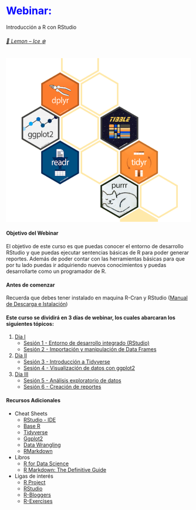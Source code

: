 # <h1 style="color:blue;"> Webinar: </h1>Introducción a R con RStudio  
###### [:lemon: Lemon – Ice :snowflake:](https://www.delarivagroup.com/estudios-de-mercado/investigacion-cuantitativa/)

![RLibraries](./assets/RLibraries4.png)

#### Objetivo del Webinar

El objetivo de este curso es que puedas conocer el entorno de desarrollo RStudio y que puedas ejecutar sentencias básicas de R para poder generar reportes. Además de poder contar con las herramientas básicas para que por tu lado puedas ir adquiriendo nuevos conocimientos y puedas desarrollarte como un programador de R.

#### Antes de comenzar
Recuerda que debes tener instalado en maquina R-Cran y RStudio ([Manual de Descarga e Istalación](./1w_Instalacion_R.pdf))

#### Este curso se dividirá en 3 días de webinar, los cuales abarcaran los siguientes tópicos:

1. [Dia I](./Dia_I)
	* [Sesión 1 - Entorno de desarrollo integrado (RStudio)]()
	* [Sesión 2 - Importación y manipulación de Data Frames]()
2. [Dia II]()
	* [Sesión 3 - Introducción a Tidyverse]()
	* [Sesión 4 - Visualización de datos con ggplot2]()
3. [Dia III]()
	* [Sesión 5 - Análisis exploratorio de datos]()
	* [Sesión 6 - Creación de reportes]()
	
#### Recursos Adicionales
* Cheat Sheets
	* [RStudio - IDE](./CheatSheets/rstudio-ide.pdf)
	* [Base R](./CheatSheets/base-r.pdf)
	* [Tidyverse](./CheatSheets/Tidyverse+Cheat+Sheet.pdf)
	* [Ggplot2](./CheatSheets/data-visualization-2.1.pdf)
	* [Data Wrangling](./CheatSheets/data-wrangling-cheatsheet.pdf)
	* [RMarkdown](./CheatSheets/rmarkdown-cheatsheet-2.0.pdf)
* Libros
	* [R for Data Science](https://r4ds.had.co.nz/)
	* [R Markdown: The Definitive Guide](https://bookdown.org/yihui/rmarkdown/)
* Ligas de interés 
	* [R Project](https://www.r-project.org/)
	* [RStudio](https://rstudio.com/)
	* [R-Bloggers](https://www.r-bloggers.com/)
	* [R-Exercises](https://www.r-exercises.com)


